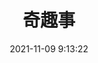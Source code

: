 ---
title: 奇趣事
date: 2021-11-09 9:13:22
updated: 2021-11-09 9:13:22
type: "strangeAndInterestingStory"
comments: true
description: 记录一些有趣的人和事...
keywords: 奇妙 趣味
top_img: "/img/bg_01.png"
mathjax:  false
katex:  false
aside: true
highlight_shrink: true
---